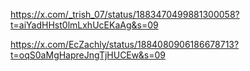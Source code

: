 https://x.com/_trish_07/status/1883470499881300058?t=aiYadHHst0lmLxhUcEKaAg&s=09

https://x.com/EcZachly/status/1884080906186678713?t=oqS0aMgHapreJngTjHUCEw&s=09